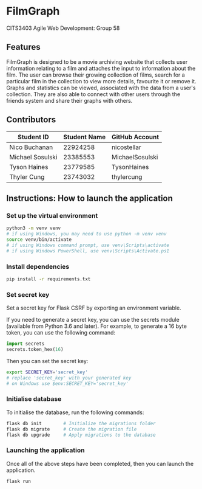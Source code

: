 # FilmGraph 
CITS3403 Agile Web Development: Group 58

## Features
FilmGraph is designed to be a movie archiving website that collects user information relating to a film
and attaches the input to information about the film. The user can browse their growing collection of films,
search for a particular film in the collection to view more details, favourite it or remove it.
Graphs and statistics can be viewed, associated with the data from a user's collection. They are also able to connect with other users through the friends system and share their graphs with others.

## Contributors
| Student ID | Student Name | GitHub Account |
|------------|--------------|----------------|
|Nico Buchanan|22924258|nicostellar|
|Michael Sosulski|23385553|MichaelSosulski|
|Tyson Haines|23779585|TysonHaines|
|Thyler Cung|23743032|thylercung|

## Instructions: How to launch the application 

### Set up the virtual environment

```bash
python3 -m venv venv
# if using Windows, you may need to use python -m venv venv
source venv/bin/activate
# if using Windows command prompt, use venv\Scripts\activate
# if using Windows PowerShell, use venv\Scripts\Activate.ps1
```

### Install dependencies

```bash
pip install -r requirements.txt
```

### Set secret key

Set a secret key for Flask CSRF by exporting an environment variable. 

If you need to generate a secret key, you can use the secrets module (available from Python 3.6 and later). For example, to generate a 16 byte token, you can use the following command: 

```python 
import secrets
secrets.token_hex(16)
```

Then you can set the secret key:

```bash
export SECRET_KEY='secret_key' 
# replace 'secret_key' with your generated key
# on Windows use $env:SECRET_KEY='secret_key'
```

### Initialise database 

To initialise the database, run the following commands: 

```bash
flask db init        # Initialize the migrations folder
flask db migrate     # Create the migration file 
flask db upgrade     # Apply migrations to the database
```

### Launching the application 

Once all of the above steps have been completed, then you can launch the application. 

```bash
flask run
```
